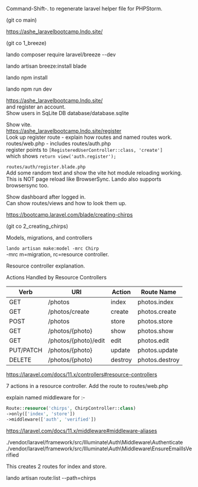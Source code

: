 Command-Shift-. to regenerate laravel helper file for PHPStorm.

(git co main)

https://ashe_laravelbootcamp.lndo.site/



(git co 1_breeze)

lando composer require laravel/breeze --dev

lando artisan breeze:install blade

lando npm install

lando npm run dev

https://ashe_laravelbootcamp.lndo.site/ </br>
and register an account.</br>
Show users in SqLite DB database/database.sqlite

Show vite.</br>
https://ashe_laravelbootcamp.lndo.site/register</br>
Look up register route - explain how routes and named routes work.</br>
routes/web.php - includes routes/auth.php</br>
register points to `[RegisteredUserController::class, 'create']` <br/>
which shows    `return view('auth.register');`<br/>

`routes/auth/register.blade.php`</br>
Add some random text and show the vite hot module reloading working.<br/>
This is NOT page reload like BrowserSync. Lando also supports browsersync too.


Show dashboard after logged in.<br/>
Can show routes/views and how to look them up.


https://bootcamp.laravel.com/blade/creating-chirps


(git co 2_creating_chirps)

Models, migrations, and controllers

`lando artisan make:model -mrc Chirp`<br>
-mrc m=migration,  rc=resource controller.

Resource controller explanation.

Actions Handled by Resource Controllers

| Verb      | URI                  | Action  | Route Name     |
|-----------|----------------------|---------|----------------|
| GET	      | /photos	             | index   | photos.index   |
| GET	      | /photos/create	      | create  | photos.create  |
| POST	     | /photos	             | store   | photos.store   |
| GET	      | /photos/{photo}	     | show    | photos.show    |
| GET	      | /photos/{photo}/edit | edit    | photos.edit    |
| PUT/PATCH | /photos/{photo}	     | update  | photos.update  |
| DELETE    | /photos/{photo}	     | destroy | photos.destroy |

https://laravel.com/docs/11.x/controllers#resource-controllers

7 actions in a resource controller.
Add the route to routes/web.php

explain named middleware for :-

```php
Route::resource('chirps', ChirpController::class)
->only(['index', 'store'])
->middleware(['auth', 'verified'])
```

https://laravel.com/docs/11.x/middleware#middleware-aliases

./vendor/laravel/framework/src/Illuminate\Auth\Middleware\Authenticate<br/>
./vendor/laravel/framework/src/Illuminate\Auth\Middleware\EnsureEmailIsVerified</br>

This creates 2 routes for index and store.

lando artisan route:list --path=chirps



